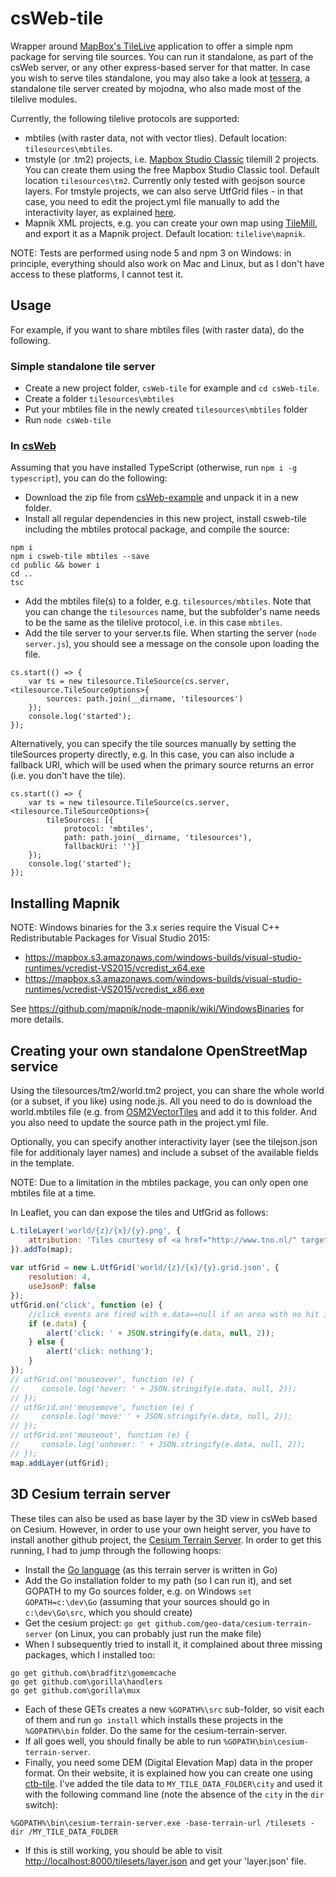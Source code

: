 # csWeb-tile
Wrapper around [MapBox's TileLive](https://github.com/mapbox/tilelive) application to offer a simple npm package for serving tile sources. You can run it standalone, as part of the csWeb server, or any other express-based server for that matter. In case you wish to serve tiles standalone, you may also take a look at [tessera](https://github.com/mojodna/tessera), a standalone tile server created by mojodna, who also made most of the tilelive modules. 

Currently, the following tilelive protocols are supported:
* mbtiles (with raster data, not with vector tlies). Default location: ```tilesources\mbtiles```.
* tmstyle (or .tm2) projects, i.e. [Mapbox Studio Classic](https://www.mapbox.com/mapbox-studio-classic/#win64) tilemill 2 projects. You can create them using the free Mapbox Studio Classic tool. Default location ```tilesources\tm2```. Currently only tested with geojson source layers. For tmstyle projects, we can also serve UtfGrid files - in that case, you need to edit the project.yml file manually to add the interactivity layer, as explained [here](https://www.mapbox.com/help/style-quickstart/#utfgrid).
* Mapnik XML projects, e.g. you can create your own map using [TileMill](https://www.mapbox.com/tilemill/), and export it as a Mapnik project. Default location: ```tilelive\mapnik```.

NOTE: Tests are performed using node 5 and npm 3 on Windows: in principle, everything should also work on Mac and Linux, but as I don't have access to these platforms, I cannot test it.

## Usage

For example, if you want to share mbtiles files (with raster data), do the following.

### Simple standalone tile server

* Create a new project folder, ```csWeb-tile``` for example and ```cd csWeb-tile```.
* Create a folder ```tilesources\mbtiles```
* Put your mbtiles file in the newly created ```tilesources\mbtiles``` folder
* Run ```node csWeb-tile```

### In [csWeb](https://github.com/TNOCS/csWeb)

Assuming that you have installed TypeScript (otherwise, run ```npm i -g typescript```), you can do the following:
* Download the zip file from [csWeb-example](https://github.com/TNOCS/csWeb-example) and unpack it in a new folder.
* Install all regular dependencies in this new project, install csweb-tile including the mbtiles protocal package, and compile the source:
```
npm i
npm i csweb-tile mbtiles --save
cd public && bower i
cd ..
tsc
```
* Add the mbtiles file(s) to a folder, e.g. ```tilesources/mbtiles```. Note that you can change 
the ```tilesources``` name, but the subfolder's name needs to be the same as the tilelive protocol, 
i.e. in this case ```mbtiles```. 
* Add the tile server to your server.ts file. When starting the server (```node server.js```), you should see a 
message on the console upon loading the file. 
```
cs.start(() => {
    var ts = new tilesource.TileSource(cs.server, <tilesource.TileSourceOptions>{
        sources: path.join(__dirname, 'tilesources')
    });
    console.log('started');
});
```

Alternatively, you can specify the tile sources manually by setting the tileSources property directly, e.g. In this case, you can also include a fallback URI, which will be used when the primary source returns an error (i.e. you don't have the tile).
```
cs.start(() => {
    var ts = new tilesource.TileSource(cs.server, <tilesource.TileSourceOptions>{
        tileSources: [{
            protocol: 'mbtiles',
            path: path.join(__dirname, 'tilesources'),
            fallbackUri: ''}]
    });
    console.log('started');
});
```

## Installing Mapnik
NOTE: Windows binaries for the 3.x series require the Visual C++ Redistributable Packages for Visual Studio 2015:

* https://mapbox.s3.amazonaws.com/windows-builds/visual-studio-runtimes/vcredist-VS2015/vcredist_x64.exe
* https://mapbox.s3.amazonaws.com/windows-builds/visual-studio-runtimes/vcredist-VS2015/vcredist_x86.exe

See https://github.com/mapnik/node-mapnik/wiki/WindowsBinaries for more details.

## Creating your own standalone OpenStreetMap service

Using the tilesources/tm2/world.tm2 project, you can share the whole world (or a subset, if you like) using node.js. All you need to do is download the world.mbtiles file (e.g. from [OSM2VectorTiles](http://osm2vectortiles.org/downloads) and add it to this folder. And you also need to update the source path in the project.yml file. 

Optionally, you can specify another interactivity layer (see the tilejson.json file for additionaly layer names) and include a subset of the available fields in the template.

NOTE: Due to a limitation in the mbtiles package, you can only open one mbtiles file at a time.

In Leaflet, you can dan expose the tiles and UtfGrid as follows:

```javascript
L.tileLayer('world/{z}/{x}/{y}.png', {
    attribution: 'Tiles courtesy of <a href="http://www.tno.nl/" target="_blank">TNO</a>.'
}).addTo(map);
        
var utfGrid = new L.UtfGrid('world/{z}/{x}/{y}.grid.json', {
    resolution: 4,
    useJsonP: false
});
utfGrid.on('click', function (e) {
    //click events are fired with e.data==null if an area with no hit is clicked
    if (e.data) {
        alert('click: ' + JSON.stringify(e.data, null, 2));
    } else {
        alert('click: nothing');
    }
});
// utfGrid.on('mouseover', function (e) {
//     console.log('hover: ' + JSON.stringify(e.data, null, 2));
// });
// utfGrid.on('mousemove', function (e) {
//     console.log('move: ' + JSON.stringify(e.data, null, 2));
// });
// utfGrid.on('mouseout', function (e) {
//     console.log('unhover: ' + JSON.stringify(e.data, null, 2));
// });
map.addLayer(utfGrid); 
```

## 3D Cesium terrain server

These tiles can also be used as base layer by the 3D view in csWeb based on Cesium. However, in order to use your own height server, you have to install another github project, the [Cesium Terrain Server](https://github.com/geo-data/cesium-terrain-server). In order to get this running, I had to jump through the following hoops:

* Install the [Go language](https://golang.org/) (as this terrain server is written in Go)
* Add the Go installation folder to my path (so I can run it), and set GOPATH to my Go sources folder, e.g. on Windows ```set GOPATH=c:\dev\Go``` (assuming that your sources should go in ```c:\dev\Go\src```, which you should create)
* Get the cesium project: ```go get github.com/geo-data/cesium-terrain-server``` (on Linux, you can probably just run the make file)
* When I subsequently tried to install it, it complained about three missing packages, which I installed too: 
```
go get github.com\bradfitz\gomemcache
go get github.com\gorilla\handlers
go get github.com\gorilla\mux
```
* Each of these GETs creates a new ```%GOPATH%\src``` sub-folder, so visit each of them and run ```go install``` which installs these projects in the ```%GOPATH%\bin``` folder. Do the same for the cesium-terrain-server.
* If all goes well, you should finally be able to run ```%GOPATH\bin\cesium-terrain-server```. 
* Finally, you need some DEM (Digital Elevation Map) data in the proper format.  On their website, it is explained how you can create one using [ctb-tile](https://github.com/geo-data/cesium-terrain-builder#ctb-tile). I've added the tile data to `MY_TILE_DATA_FOLDER\city` and used it with the following command line (note the absence of the `city` in the `dir` switch):
```
%GOPATH%\bin\cesium-terrain-server.exe -base-terrain-url /tilesets -dir /MY_TILE_DATA_FOLDER
```
* If this is still working, you should be able to visit [http://localhost:8000/tilesets/layer.json](http://localhost:8000/tilesets/layer.json) and get your 'layer.json' file. 
